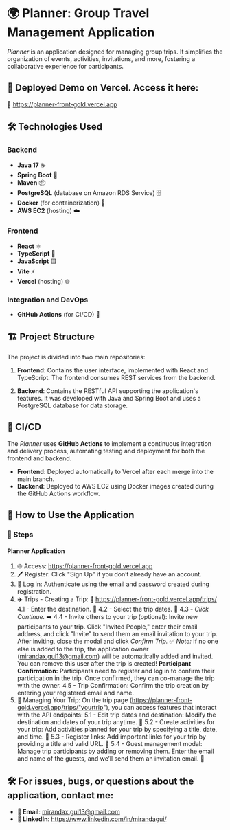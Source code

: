 # 🌍 Planner: Group Travel Management Application

*Planner* is an application designed for managing group trips. It simplifies the organization of events, activities, invitations, and more, fostering a collaborative experience for participants.

## 🚀 Deployed Demo on Vercel. Access it here:

🔗 https://planner-front-gold.vercel.app

## 🛠️ Technologies Used

### Backend
- **Java 17** ☕
- **Spring Boot** 🌱
- **Maven** 📦
- **PostgreSQL** (database on Amazon RDS Service) 🗄️
- **Docker** (for containerization) 🐳
- **AWS EC2** (hosting) ☁️

### Frontend
- **React** ⚛️
- **TypeScript** 📘
- **JavaScript** 🟨
- **Vite** ⚡
- **Vercel** (hosting) 🌐

### Integration and DevOps
- **GitHub Actions** (for CI/CD) 🤖

## 🏗️ Project Structure

The project is divided into two main repositories:

1. **Frontend**: Contains the user interface, implemented with React and TypeScript. The frontend consumes REST services from the backend.

2. **Backend**: Contains the RESTful API supporting the application's features. It was developed with Java and Spring Boot and uses a PostgreSQL database for data storage.

## 🔄 CI/CD

The *Planner* uses **GitHub Actions** to implement a continuous integration and delivery process, automating testing and deployment for both the frontend and backend.

- **Frontend**: Deployed automatically to Vercel after each merge into the main branch.
- **Backend**: Deployed to AWS EC2 using Docker images created during the GitHub Actions workflow.

## 📝 How to Use the Application

### 🧭 Steps

#### Planner Application
1. 🌐 Access: https://planner-front-gold.vercel.app
2. 🖊️ Register: Click "Sign Up" if you don’t already have an account.
3. 🔑 Log in: Authenticate using the email and password created during registration.
4. ✈️ Trips - Creating a Trip:
   🔗 https://planner-front-gold.vercel.app/trips/
   4.1 - Enter the destination. 📍
   4.2 - Select the trip dates. 📅
   4.3 - *Click Continue.* ➡️
   4.4 - Invite others to your trip (optional): Invite new participants to your trip. Click "Invited People," enter their email address, and click "Invite" to send them an email invitation to your trip. After inviting, close the modal and click *Confirm Trip.* ✅
   *Note:* If no one else is added to the trip, the application owner (mirandax.gui13@gmail.com) will be automatically added and invited. You can remove this user after the trip is created!
   **Participant Confirmation:** Participants need to register and log in to confirm their participation in the trip. Once confirmed, they can co-manage the trip with the owner.
   4.5 - Trip Confirmation: Confirm the trip creation by entering your registered email and name.
5. 🔧 Managing Your Trip: On the trip page (https://planner-front-gold.vercel.app/trips/"yourtrip"), you can access features that interact with the API endpoints:
   5.1 - Edit trip dates and destination: Modify the destination and dates of your trip anytime. 📍
   5.2 - Create activities for your trip: Add activities planned for your trip by specifying a title, date, and time. 📝
   5.3 - Register links: Add important links for your trip by providing a title and valid URL. 🔗
   5.4 - Guest management modal: Manage trip participants by adding or removing them. Enter the email and name of the guests, and we’ll send them an invitation email. 👥

## 🛠️ For issues, bugs, or questions about the application, contact me:

- **📧 Email**: mirandax.gui13@gmail.com
- **🔗 LinkedIn**: https://www.linkedin.com/in/mirandagui/

